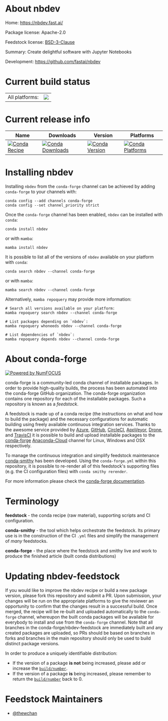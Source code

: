 About nbdev
===========

Home: https://nbdev.fast.ai/

Package license: Apache-2.0

Feedstock license: [BSD-3-Clause](https://github.com/conda-forge/nbdev-feedstock/blob/main/LICENSE.txt)

Summary: Create delightful software with Jupyter Notebooks

Development: https://github.com/fastai/nbdev

Current build status
====================


<table><tr><td>All platforms:</td>
    <td>
      <a href="https://dev.azure.com/conda-forge/feedstock-builds/_build/latest?definitionId=17286&branchName=main">
        <img src="https://dev.azure.com/conda-forge/feedstock-builds/_apis/build/status/nbdev-feedstock?branchName=main">
      </a>
    </td>
  </tr>
</table>

Current release info
====================

| Name | Downloads | Version | Platforms |
| --- | --- | --- | --- |
| [![Conda Recipe](https://img.shields.io/badge/recipe-nbdev-green.svg)](https://anaconda.org/conda-forge/nbdev) | [![Conda Downloads](https://img.shields.io/conda/dn/conda-forge/nbdev.svg)](https://anaconda.org/conda-forge/nbdev) | [![Conda Version](https://img.shields.io/conda/vn/conda-forge/nbdev.svg)](https://anaconda.org/conda-forge/nbdev) | [![Conda Platforms](https://img.shields.io/conda/pn/conda-forge/nbdev.svg)](https://anaconda.org/conda-forge/nbdev) |

Installing nbdev
================

Installing `nbdev` from the `conda-forge` channel can be achieved by adding `conda-forge` to your channels with:

```
conda config --add channels conda-forge
conda config --set channel_priority strict
```

Once the `conda-forge` channel has been enabled, `nbdev` can be installed with `conda`:

```
conda install nbdev
```

or with `mamba`:

```
mamba install nbdev
```

It is possible to list all of the versions of `nbdev` available on your platform with `conda`:

```
conda search nbdev --channel conda-forge
```

or with `mamba`:

```
mamba search nbdev --channel conda-forge
```

Alternatively, `mamba repoquery` may provide more information:

```
# Search all versions available on your platform:
mamba repoquery search nbdev --channel conda-forge

# List packages depending on `nbdev`:
mamba repoquery whoneeds nbdev --channel conda-forge

# List dependencies of `nbdev`:
mamba repoquery depends nbdev --channel conda-forge
```


About conda-forge
=================

[![Powered by
NumFOCUS](https://img.shields.io/badge/powered%20by-NumFOCUS-orange.svg?style=flat&colorA=E1523D&colorB=007D8A)](https://numfocus.org)

conda-forge is a community-led conda channel of installable packages.
In order to provide high-quality builds, the process has been automated into the
conda-forge GitHub organization. The conda-forge organization contains one repository
for each of the installable packages. Such a repository is known as a *feedstock*.

A feedstock is made up of a conda recipe (the instructions on what and how to build
the package) and the necessary configurations for automatic building using freely
available continuous integration services. Thanks to the awesome service provided by
[Azure](https://azure.microsoft.com/en-us/services/devops/), [GitHub](https://github.com/),
[CircleCI](https://circleci.com/), [AppVeyor](https://www.appveyor.com/),
[Drone](https://cloud.drone.io/welcome), and [TravisCI](https://travis-ci.com/)
it is possible to build and upload installable packages to the
[conda-forge](https://anaconda.org/conda-forge) [Anaconda-Cloud](https://anaconda.org/)
channel for Linux, Windows and OSX respectively.

To manage the continuous integration and simplify feedstock maintenance
[conda-smithy](https://github.com/conda-forge/conda-smithy) has been developed.
Using the ``conda-forge.yml`` within this repository, it is possible to re-render all of
this feedstock's supporting files (e.g. the CI configuration files) with ``conda smithy rerender``.

For more information please check the [conda-forge documentation](https://conda-forge.org/docs/).

Terminology
===========

**feedstock** - the conda recipe (raw material), supporting scripts and CI configuration.

**conda-smithy** - the tool which helps orchestrate the feedstock.
                   Its primary use is in the construction of the CI ``.yml`` files
                   and simplify the management of *many* feedstocks.

**conda-forge** - the place where the feedstock and smithy live and work to
                  produce the finished article (built conda distributions)


Updating nbdev-feedstock
========================

If you would like to improve the nbdev recipe or build a new
package version, please fork this repository and submit a PR. Upon submission,
your changes will be run on the appropriate platforms to give the reviewer an
opportunity to confirm that the changes result in a successful build. Once
merged, the recipe will be re-built and uploaded automatically to the
`conda-forge` channel, whereupon the built conda packages will be available for
everybody to install and use from the `conda-forge` channel.
Note that all branches in the conda-forge/nbdev-feedstock are
immediately built and any created packages are uploaded, so PRs should be based
on branches in forks and branches in the main repository should only be used to
build distinct package versions.

In order to produce a uniquely identifiable distribution:
 * If the version of a package **is not** being increased, please add or increase
   the [``build/number``](https://docs.conda.io/projects/conda-build/en/latest/resources/define-metadata.html#build-number-and-string).
 * If the version of a package **is** being increased, please remember to return
   the [``build/number``](https://docs.conda.io/projects/conda-build/en/latest/resources/define-metadata.html#build-number-and-string)
   back to 0.

Feedstock Maintainers
=====================

* [@thewchan](https://github.com/thewchan/)

